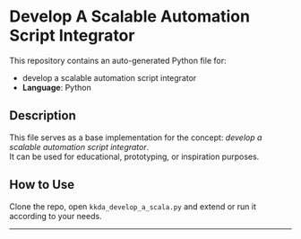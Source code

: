 # Develop A Scalable Automation Script Integrator

This repository contains an auto-generated Python file for:

- develop a scalable automation script integrator
- **Language**: Python

## Description

This file serves as a base implementation for the concept: *develop a scalable automation script integrator*.  
It can be used for educational, prototyping, or inspiration purposes.

## How to Use

Clone the repo, open `kkda_develop_a_scala.py` and extend or run it according to your needs.

---


